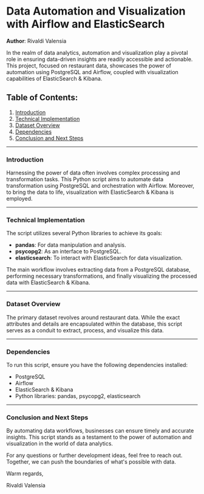 # Data Automation and Visualization with Airflow and ElasticSearch

**Author**: Rivaldi Valensia  

In the realm of data analytics, automation and visualization play a pivotal role in ensuring data-driven insights are readily accessible and actionable. This project, focused on restaurant data, showcases the power of automation using PostgreSQL and Airflow, coupled with visualization capabilities of ElasticSearch & Kibana.

## Table of Contents:
1. [Introduction](#introduction)
2. [Technical Implementation](#technical-implementation)
3. [Dataset Overview](#dataset-overview)
4. [Dependencies](#dependencies)
5. [Conclusion and Next Steps](#conclusion-and-next-steps)

---

### Introduction

Harnessing the power of data often involves complex processing and transformation tasks. This Python script aims to automate data transformation using PostgreSQL and orchestration with Airflow. Moreover, to bring the data to life, visualization with ElasticSearch & Kibana is employed.

---

### Technical Implementation

The script utilizes several Python libraries to achieve its goals:

- **pandas**: For data manipulation and analysis.
- **psycopg2**: As an interface to PostgreSQL.
- **elasticsearch**: To interact with ElasticSearch for data visualization.

The main workflow involves extracting data from a PostgreSQL database, performing necessary transformations, and finally visualizing the processed data with ElasticSearch & Kibana.

---

### Dataset Overview

The primary dataset revolves around restaurant data. While the exact attributes and details are encapsulated within the database, this script serves as a conduit to extract, process, and visualize this data.

---

### Dependencies

To run this script, ensure you have the following dependencies installed:

- PostgreSQL
- Airflow
- ElasticSearch & Kibana
- Python libraries: pandas, psycopg2, elasticsearch

---

### Conclusion and Next Steps

By automating data workflows, businesses can ensure timely and accurate insights. This script stands as a testament to the power of automation and visualization in the world of data analytics.

For any questions or further development ideas, feel free to reach out. Together, we can push the boundaries of what's possible with data.

Warm regards,

Rivaldi Valensia
